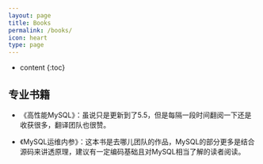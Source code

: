 ```yaml
---
layout: page
title: Books
permalink: /books/
icon: heart
type: page
---
```


* content
{:toc}

## 专业书籍

* 《高性能MySQL》：虽说只是更新到了5.5，但是每隔一段时间翻阅一下还是收获很多，翻译团队也很赞。

* 《MySQL运维内参》：这本书是去哪儿团队的作品，MySQL的部分更多是结合源码来讲透原理，建议有一定编码基础且对MySQL相当了解的读者阅读。